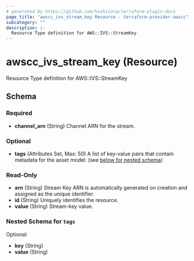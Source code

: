 ```yaml
---
# generated by https://github.com/hashicorp/terraform-plugin-docs
page_title: "awscc_ivs_stream_key Resource - terraform-provider-awscc"
subcategory: ""
description: |-
  Resource Type definition for AWS::IVS::StreamKey
---
```


# awscc_ivs_stream_key (Resource)

Resource Type definition for AWS::IVS::StreamKey



<!-- schema generated by tfplugindocs -->
## Schema

### Required

- **channel_arn** (String) Channel ARN for the stream.

### Optional

- **tags** (Attributes Set, Max: 50) A list of key-value pairs that contain metadata for the asset model. (see [below for nested schema](#nestedatt--tags))

### Read-Only

- **arn** (String) Stream Key ARN is automatically generated on creation and assigned as the unique identifier.
- **id** (String) Uniquely identifies the resource.
- **value** (String) Stream-key value.

<a id="nestedatt--tags"></a>
### Nested Schema for `tags`

Optional:

- **key** (String)
- **value** (String)


